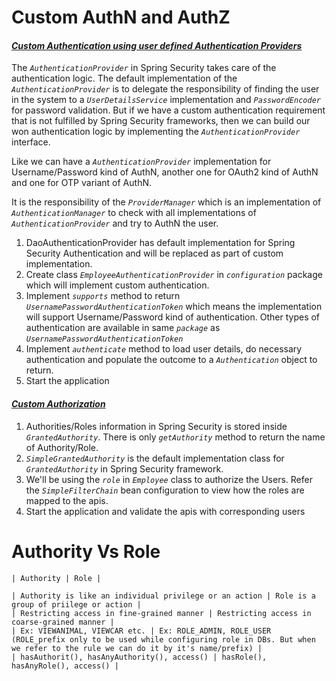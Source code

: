 # Custom AuthN and AuthZ

#### _**<ins>Custom Authentication using user defined Authentication Providers</ins>**_

The _`AuthenticationProvider`_ in Spring Security takes care of the authentication logic. The default implementation of the _`AuthenticationProvider`_ is to delegate the responsibility of finding the user in the system to a _`UserDetailsService`_ implementation and _`PasswordEncoder`_ for password validation. But if we have a custom authentication requirement that is not fulfilled by Spring Security frameworks, then we can build our won authentication logic by implementing the _`AuthenticationProvider`_ interface.

Like we can have a _`AuthenticationProvider`_ implementation for Username/Password kind of AuthN, another one for OAuth2 kind of AuthN and one for OTP variant of AuthN.

It is the responsibility of the _`ProviderManager`_ which is an implementation of _`AuthenticationManager`_ to check with all implementations of _`AuthenticationProvider`_ and try to AuthN the user.

 1. DaoAuthenticationProvider has default implementation for Spring Security Authentication and will be replaced as part of custom implementation.
 2. Create class _`EmployeeAuthenticationProvider`_ in _`configuration`_ package which will implement custom authentication.
 3. Implement _`supports`_ method to return _`UsernamePasswordAuthenticationToken`_ which means the implementation will support Username/Password kind of authentication. Other types of authentication are available in same _`package`_ as _`UsernamePasswordAuthenticationToken`_
 4. Implement _`authenticate`_ method to load user details, do necessary authentication and populate the outcome to a _`Authentication`_ object to return. 
 5. Start the application
 
 #### _**<ins>Custom Authorization</ins>**_

 1. Authorities/Roles information in Spring Security is stored inside _`GrantedAuthority`_. There is only _`getAuthority`_ method to return the name of Authority/Role.
 2. _`SimpleGrantedAuthority`_ is the default implementation class for _`GrantedAuthority`_ in Spring Security framework.
 3. We'll be using the _`role`_ in _`Employee`_ class to authorize the Users. Refer the _`SimpleFilterChain`_ bean configuration to view how the roles are mapped to the apis.
 4. Start the application and validate the apis with corresponding users
 
 
 # Authority Vs Role
 
    | Authority | Role |
    
    | Authority is like an individual privilege or an action | Role is a group of priilege or action |
    | Restricting access in fine-grained manner | Restricting access in coarse-grained manner |
    | Ex: VIEWANIMAL, VIEWCAR etc. | Ex: ROLE_ADMIN, ROLE_USER (ROLE_prefix only to be used while configuring role in DBs. But when we refer to the rule we can do it by it's name/prefix) |
    | hasAuthorit(), hasAnyAuthority(), access() | hasRole(), hasAnyRole(), access() |
    
    
     